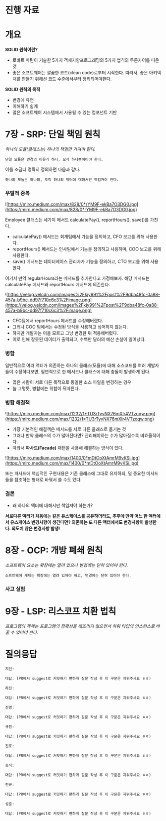 # 진행 자료
# 개요
**SOLID 원칙이란?**

- 로바트 마틴이 기술한 5가지 객체지향프로그래밍의 5가지 법칙의 두문자어를 따온 것
- 좋은 소프트웨어는 깔끔한 코드(clean code)로부터 시작한다. 따라서, 좋은 아키텍처를 만들기 위해선 코드 수준에서부터 정리되어야한다.

**SOLID 원칙의 목적**

- 변경에 유연
- 이해하기 쉽게
- 많은 소프트웨어 시스템에서 사용될 수 있는 컴포넌트 기반

# 7장 - SRP: 단일 책임 원칙

*하나의 모듈(클래스는) 하나의 책임만 가져야 한다.*

```
단일 모듈은 변경의 이유가 하나, 오직 하나뿐이어야 한다.
```

이를 조금더 명확히 정의하면 다음과 같다.

```
하나의 모듈은 하나의, 오직 하나의 액터에 대해서만 책임져야 한다.
```

### 우발적 중복

![https://miro.medium.com/max/828/0*rYM9F-ekBa7O3DG0.jpg](https://miro.medium.com/max/828/0*rYM9F-ekBa7O3DG0.jpg)

Employee 클래스는 세가지 메서드 calculatePay(), reportHours(), save()를 가진다.

- calculatePay() 메서드는 회계팀에서 기능을 정의하고, CFO 보고를 위해 사용한다.
- reportHours() 메서드는 인사팀에서 기능을 정의하고 사용하며, COO 보고를 위헤 사용한다.
- save() 메서드는 데이터베이스 관리자가 기능을 정의하고, CTO 보고를 위해 사용한다.

여기서 만약 regularHours라는 메서드를 추가한다고 가정해보자. 해당 메서드는 calculatePay 메서드와 reportHours 메서드에 의존한다.

![https://velog.velcdn.com/images%2Fkjy991%2Fpost%2F9dba48fc-0a88-457a-b9bc-dd97f710c6c3%2Fimage.png](https://velog.velcdn.com/images%2Fkjy991%2Fpost%2F9dba48fc-0a88-457a-b9bc-dd97f710c6c3%2Fimage.png)

- CFO팀에서 reportHours 메서드를 수정해버렸다.
- 그러나 COO 팀에서는 수정된 방식을 사용하고 싶어하지 않는다.
- 하지만 개발자는 이을 모르고 그냥 변경한 뒤 적용해버렸다.
- 이로 인해 잘못된 데이터가 출력되고, 수백만 달러의 예산 손실이 일어났다.

### 병함

일반적으로 여러 액터가 의존하는 하나의 클래스(모듈)에 대해 소스코드를 여러 개발자들이 수정하다보면, 필연적으로 한 메서드나 클래스에 대해 충돌이 발생하게 된다.

- 많은 사람이 서로 다른 목적으로 동일한 소스 파일을 변경하는 경우
- 늘 그렇듯, 병합에는 위험이 뒤따른다.

### 병합 해결책

![https://miro.medium.com/max/1232/1*TU3rTyvNX76mXIr4VTzoqw.png](https://miro.medium.com/max/1232/1*TU3rTyvNX76mXIr4VTzoqw.png)

- 가장 기본적인 해결책은 메서드를 서로 다른 클래스로 옮기는 것
- 그러나 만약 클래스의 수가 많아진다면? 관리해야하는 수가 많아질수록 비효울적이다.
- 따라서 **파사드(Facade)** 패턴을 사용해 해결하는 방식이 있다.

![https://miro.medium.com/max/1400/0*mDtOoXtAmrM9vKSi.jpg](https://miro.medium.com/max/1400/0*mDtOoXtAmrM9vKSi.jpg)

또는 파사드에 핵심적인 구현내용은 기존 클래스에 그대로 유지하되, 덜 중요한 메서드들을 참조하는 형태로 바꿔서 쓸 수도 있다.



### 결론

- 왜 하나의 액터에 대해서만 책임져야 하는가?

**서로다른 액터가 처음에는 같은 유스케이스를 공유하더라도, 추후에 만약 어느 한 액터에서 유스케이스 변경사항이 생긴다면? 의존하는 또 다른 액터에서도 변경사항이 발생한다. 의도치 않은 변경사항 발생!**

# 8장 - OCP: 개방 폐쇄 원칙

*소프트웨어 요소는 확장에는 열려 있으나 변경에는 닫혀 있어야 한다.*

```
소프트웨어 개체는 확장에는 열려 있어야 하고, 변경에는 닫혀 있어야 한다.
```

### 사고 실험



# 9장 - LSP: 리스코프 치환 법칙

*프로그램의 객체는 프로그램의 정확성을 깨뜨리지 않으면서 하위 타입의 인스턴스로 바꿀 수 있어야 한다.*


# 질의응답

```text
지인:

대답: (PR에서 suggest로 커밋하기 편하게 질문 작성 후 이 구문은 지워주세요 ㅎㅎ)
```

```text
하진:

대답: (PR에서 suggest로 커밋하기 편하게 질문 작성 후 이 구문은 지워주세요 ㅎㅎ)
```

```text
진영:

대답: (PR에서 suggest로 커밋하기 편하게 질문 작성 후 이 구문은 지워주세요 ㅎㅎ)
```

```text
규훤:

대답: (PR에서 suggest로 커밋하기 편하게 질문 작성 후 이 구문은 지워주세요 ㅎㅎ)
```

```text
진호:

대답: (PR에서 suggest로 커밋하기 편하게 질문 작성 후 이 구문은 지워주세요 ㅎㅎ)
```

```text
승직:

대답: (PR에서 suggest로 커밋하기 편하게 질문 작성 후 이 구문은 지워주세요 ㅎㅎ)
```

```text
천규:

대답: (PR에서 suggest로 커밋하기 편하게 질문 작성 후 이 구문은 지워주세요 ㅎㅎ)
```

```text
성준:

대답: (PR에서 suggest로 커밋하기 편하게 질문 작성 후 이 구문은 지워주세요 ㅎㅎ)
```
